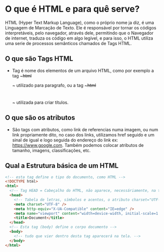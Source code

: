 # O que é HTML e para quê serve?

<p> HTML (Hyper Text Markup Language), como o próprio nome ja diz, é uma Linguagem de Marcação de Texto. Ele é responsável por tornar os códigos interpretáveis, pelo navegador, através dele, permitindo que o Navegador de internet, traduza os código em algo legível, e para isso, o HTML utiliza uma serie de processos semânticos chamados de Tags HTML.</p>

## O que são Tags HTML

- Tag é nome dos elementos de um arquivo HTML, como por exemplo a tag ~~~html<p></p>~~~ utilizado para paragrafo, ou a tag ~~~html<h1></h1>~~~ utilizada para criar títulos.

## O que são os atributos

- São tags com atributos, como link de referencias numa imagem, ou num link propriamente dito, no caso dos links, utilizamos href seguido e um sinal de igual e logo seguida do endereço do link ex: https://www.google.com. Também podemos colocar atributos de tamanho, imagens, classificações, etc.

## Qual a Estrutura básica de um HTML

```html
<!-- esta tag define o tipo do documento, como HTML -->
<!DOCTYPE html>
<html>
  <!-- Tag HEAD = Cabeçalho do HTML, não aparece, necessáriamente, na tela -->
  <head>
    <!-- Tabela de letras, símbolos e acentos, o atributo charset="UTF-8" permite que coloquemos, no corpo do site, símbolos nos textos como acentos, etc. -->
    <meta charset="UTF-8" />
    <meta http-equiv="X-UA-Compatible" content="IE=edge" />
    <meta name="viewport" content="width=device-width, initial-scale=1.0" />
    <title>Document</title>
  </head>
  <!-- Esta tag (body) define o corpo documento -->
  <body>
    <!-- tudo que vier dentro desta tag aparecerá na tela. -->
  </body>
</html>
```
